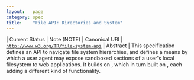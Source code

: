```yaml
---
layout:   page
category: spec
title:    "File API: Directories and System"
---
```


| Current Status | Note (NOTE)
| Canonical URI | [`http://www.w3.org/TR/file-system-api`](http://www.w3.org/TR/file-system-api)
| Abstract | This specification defines an API to navigate file system hierarchies, and defines a means by which a user agent may expose sandboxed sections of a user's local filesystem to web applications. It builds on , which in turn built on , each adding a different kind of functionality.
